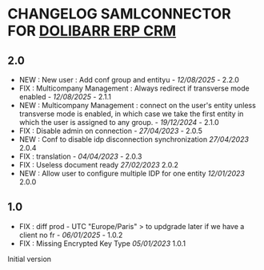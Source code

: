 # CHANGELOG SAMLCONNECTOR FOR [DOLIBARR ERP CRM](https://www.dolibarr.org)

## 2.0
- NEW : New user : Add conf group and entityu - *12/08/2025* - 2.2.0
- FIX : Multicompany Management : Always redirect if transverse mode enabled - *12/08/2025* - 2.1.1
- NEW : Multicompany Management : connect on the user's entity unless transverse mode is enabled, in which case we take the first entity in which the user is assigned to any group. - *19/12/2024* - 2.1.0
- FIX : Disable admin on connection - *27/04/2023* - 2.0.5
- NEW : Conf to disable idp disconnection synchronization *27/04/2023* 2.0.4
- FIX : translation - *04/04/2023* - 2.0.3
- FIX : Useless document ready *27/02/2023* 2.0.2
- NEW : Allow user to configure multiple IDP for one entity *12/01/2023* 2.0.0

## 1.0
- FIX : diff prod - UTC "Europe/Paris" > to updgrade later if we have a client no fr - *06/01/2025* - 1.0.2
- FIX : Missing Encrypted Key Type *05/01/2023* 1.0.1

Initial version
